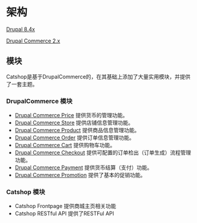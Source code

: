 # 架构
[Drupal 8.4x](https://drupal.org)

[Drupal Commerce 2.x](https://drupalcommerce.org)

## 模块
Catshop是基于DrupalCommerce的，在其基础上添加了大量实用模块，并提供了一套主题。

### DrupalCommerce 模块
- [Drupal Commerce Price](https://docs.drupalcommerce.org/commerce2/developer-guide/core/formatting-prices) 
  提供货币的管理功能。
- [Drupal Commerce Store](https://docs.drupalcommerce.org/commerce2/developer-guide/stores) 
  提供店铺信息管理功能。
- [Drupal Commerce Product](https://docs.drupalcommerce.org/commerce2/developer-guide/products) 
  提供商品信息管理功能。
- [Drupal Commerce Order](https://docs.drupalcommerce.org/commerce2/developer-guide/orders) 
  提供订单信息管理功能。
- [Drupal Commerce Cart](https://docs.drupalcommerce.org/commerce2/developer-guide/cart) 
  提供购物车功能。
- [Drupal Commerce Checkout](https://docs.drupalcommerce.org/commerce2/developer-guide/checkout) 
  提供可配置的订单检出（订单生成）流程管理功能。
- [Drupal Commerce Payment](https://docs.drupalcommerce.org/commerce2/developer-guide/payments) 
  提供货币结算（支付）功能。
- [Drupal Commerce Promotion](https://docs.drupalcommerce.org/commerce2/developer-guide/promotions) 
  提供了基本的促销功能。
  
### Catshop 模块
- Catshop Frontpage 提供商城主页相关功能
- Catshop RESTful API 提供了RESTFul API